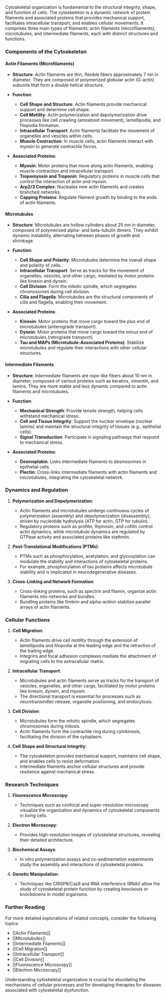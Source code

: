 Cytoskeletal organization is fundamental to the structural integrity, shape, and function of cells. The cytoskeleton is a dynamic network of protein filaments and associated proteins that provides mechanical support, facilitates intracellular transport, and enables cellular movements. It comprises three main types of filaments: actin filaments (microfilaments), microtubules, and intermediate filaments, each with distinct structures and functions.

### Components of the Cytoskeleton

#### Actin Filaments (Microfilaments)

- **Structure**: Actin filaments are thin, flexible fibers approximately 7 nm in diameter. They are composed of polymerized globular actin (G-actin) subunits that form a double helical structure.
- **Function**: 
  - **Cell Shape and Structure**: Actin filaments provide mechanical support and determine cell shape.
  - **Cell Motility**: Actin polymerization and depolymerization drive processes like cell crawling (amoeboid movement), lamellipodia, and filopodia formation.
  - **Intracellular Transport**: Actin filaments facilitate the movement of organelles and vesicles within cells.
  - **Muscle Contraction**: In muscle cells, actin filaments interact with myosin to generate contractile forces.

- **Associated Proteins**:
  - **Myosin**: Motor proteins that move along actin filaments, enabling muscle contraction and intracellular transport.
  - **Tropomyosin and Troponin**: Regulatory proteins in muscle cells that control the interaction of actin and myosin.
  - **Arp2/3 Complex**: Nucleates new actin filaments and creates branched networks.
  - **Capping Proteins**: Regulate filament growth by binding to the ends of actin filaments.

#### Microtubules

- **Structure**: Microtubules are hollow cylinders about 25 nm in diameter, composed of polymerized alpha- and beta-tubulin dimers. They exhibit dynamic instability, alternating between phases of growth and shrinkage.
- **Function**:
  - **Cell Shape and Polarity**: Microtubules determine the overall shape and polarity of cells.
  - **Intracellular Transport**: Serve as tracks for the movement of organelles, vesicles, and other cargo, mediated by motor proteins like kinesin and dynein.
  - **Cell Division**: Form the mitotic spindle, which segregates chromosomes during cell division.
  - **Cilia and Flagella**: Microtubules are the structural components of cilia and flagella, enabling their movement.

- **Associated Proteins**:
  - **Kinesin**: Motor proteins that move cargo toward the plus end of microtubules (anterograde transport).
  - **Dynein**: Motor proteins that move cargo toward the minus end of microtubules (retrograde transport).
  - **Tau and MAPs (Microtubule-Associated Proteins)**: Stabilize microtubules and regulate their interactions with other cellular structures.

#### Intermediate Filaments

- **Structure**: Intermediate filaments are rope-like fibers about 10 nm in diameter, composed of various proteins such as keratins, vimentin, and lamins. They are more stable and less dynamic compared to actin filaments and microtubules.
- **Function**:
  - **Mechanical Strength**: Provide tensile strength, helping cells withstand mechanical stress.
  - **Cell and Tissue Integrity**: Support the nuclear envelope (nuclear lamins) and maintain the structural integrity of tissues (e.g., epithelial cells).
  - **Signal Transduction**: Participate in signaling pathways that respond to mechanical stress.

- **Associated Proteins**:
  - **Desmoplakin**: Links intermediate filaments to desmosomes in epithelial cells.
  - **Plectin**: Cross-links intermediate filaments with actin filaments and microtubules, integrating the cytoskeletal network.

### Dynamics and Regulation

1. **Polymerization and Depolymerization**:
   - Actin filaments and microtubules undergo continuous cycles of polymerization (assembly) and depolymerization (disassembly), driven by nucleotide hydrolysis (ATP for actin, GTP for tubulin).
   - Regulatory proteins such as profilin, thymosin, and cofilin control actin dynamics, while microtubule dynamics are regulated by GTPase activity and associated proteins like stathmin.

2. **Post-Translational Modifications (PTMs)**:
   - PTMs such as phosphorylation, acetylation, and glycosylation can modulate the stability and interactions of cytoskeletal proteins.
   - For example, phosphorylation of tau proteins affects microtubule stability and is implicated in neurodegenerative diseases.

3. **Cross-Linking and Network Formation**:
   - Cross-linking proteins, such as spectrin and filamin, organize actin filaments into networks and bundles.
   - Bundling proteins like fimbrin and alpha-actinin stabilize parallel arrays of actin filaments.

### Cellular Functions

1. **Cell Migration**:
   - Actin filaments drive cell motility through the extension of lamellipodia and filopodia at the leading edge and the retraction of the trailing edge.
   - Integrins and focal adhesion complexes mediate the attachment of migrating cells to the extracellular matrix.

2. **Intracellular Transport**:
   - Microtubules and actin filaments serve as tracks for the transport of vesicles, organelles, and other cargo, facilitated by motor proteins like kinesin, dynein, and myosin.
   - The directional transport is essential for processes such as neurotransmitter release, organelle positioning, and endocytosis.

3. **Cell Division**:
   - Microtubules form the mitotic spindle, which segregates chromosomes during mitosis.
   - Actin filaments form the contractile ring during cytokinesis, facilitating the division of the cytoplasm.

4. **Cell Shape and Structural Integrity**:
   - The cytoskeleton provides mechanical support, maintains cell shape, and enables cells to resist deformation.
   - Intermediate filaments anchor cellular structures and provide resilience against mechanical stress.

### Research Techniques

1. **Fluorescence Microscopy**:
   - Techniques such as confocal and super-resolution microscopy visualize the organization and dynamics of cytoskeletal components in living cells.

2. **Electron Microscopy**:
   - Provides high-resolution images of cytoskeletal structures, revealing their detailed architecture.

3. **Biochemical Assays**:
   - In vitro polymerization assays and co-sedimentation experiments study the assembly and interactions of cytoskeletal proteins.

4. **Genetic Manipulation**:
   - Techniques like CRISPR/Cas9 and RNA interference (RNAi) allow the study of cytoskeletal protein function by creating knockouts or knockdowns in model organisms.

### Further Reading

For more detailed explorations of related concepts, consider the following topics:
- [[Actin Filaments]]
- [[Microtubules]]
- [[Intermediate Filaments]]
- [[Cell Migration]]
- [[Intracellular Transport]]
- [[Cell Division]]
- [[Fluorescence Microscopy]]
- [[Electron Microscopy]]

Understanding cytoskeletal organization is crucial for elucidating the mechanisms of cellular processes and for developing therapies for diseases associated with cytoskeletal dysfunction.